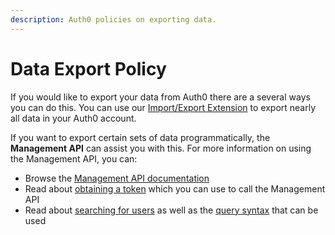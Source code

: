 ```yaml
---
description: Auth0 policies on exporting data.
---
```

# Data Export Policy

If you would like to export your data from Auth0 there are a several ways you can do this. You can use our [Import/Export Extension](/extensions/user-import-export) to export nearly all data in your Auth0 account. 

If you want to export certain sets of data programmatically, the **Management API** can assist you with this. For more information on using the Management API, you can:

* Browse the [Management API documentation](/api/management/v2)
* Read about [obtaining a token](/api/management/v2/tokens) which you can use to call the Management API
* Read about [searching for users](/api/management/v2/user-search) as well as the [query syntax](/api/management/v2/query-string-syntax) that can be used

